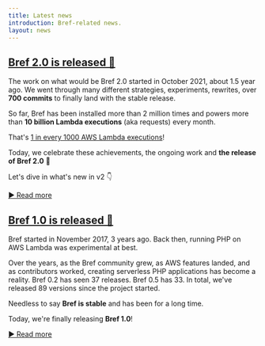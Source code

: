 ```yaml
---
title: Latest news
introduction: Bref-related news.
layout: news
---
```


## [Bref 2.0 is released 🎉](02-bref-2.0.md)

The work on what would be Bref 2.0 started in October 2021, about 1.5 year ago. We went through many different strategies, experiments, rewrites, over **700 commits** to finally land with the stable release.

So far, Bref has been installed more than 2 million times and powers more than **10 billion Lambda executions** (aka requests) every month.

That's [1 in every 1000 AWS Lambda executions](https://twitter.com/matthieunapoli/status/1603032544424894464)!

Today, we celebrate these achievements, the ongoing work and **the release of Bref 2.0** 🎉

Let's dive in what's new in v2 👇

[▶ Read more](02-bref-2.0.md)

## [Bref 1.0 is released 🎉](01-bref-1.0.md)

Bref started in November 2017, 3 years ago. Back then, running PHP on AWS Lambda was experimental at best.

Over the years, as the Bref community grew, as AWS features landed, and as contributors worked, creating serverless PHP applications has become a reality. Bref 0.2 has seen 37 releases. Bref 0.5 has 33. In total, we've released 89 versions since the project started.

Needless to say **Bref is stable** and has been for a long time.

Today, we're finally releasing **Bref 1.0**!

[▶ Read more](01-bref-1.0.md)
